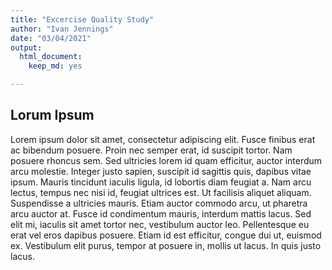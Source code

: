 ```yaml
---
title: "Excercise Quality Study"
author: "Ivan Jennings"
date: "03/04/2021"
output:
  html_document:
    keep_md: yes

---
```




## Lorum Ipsum

Lorem ipsum dolor sit amet, consectetur adipiscing elit. Fusce finibus erat ac bibendum posuere. Proin nec semper erat, id suscipit tortor. Nam posuere rhoncus sem. Sed ultricies lorem id quam efficitur, auctor interdum arcu molestie. Integer justo sapien, suscipit id sagittis quis, dapibus vitae ipsum. Mauris tincidunt iaculis ligula, id lobortis diam feugiat a. Nam arcu lectus, tempus nec nisi id, feugiat ultrices est. Ut facilisis aliquet aliquam. Suspendisse a ultricies mauris. Etiam auctor commodo arcu, ut pharetra arcu auctor at. Fusce id condimentum mauris, interdum mattis lacus. Sed elit mi, iaculis sit amet tortor nec, vestibulum auctor leo. Pellentesque eu erat vel eros dapibus posuere. Etiam id est efficitur, congue dui ut, euismod ex. Vestibulum elit purus, tempor at posuere in, mollis ut lacus. In quis justo lacus.
